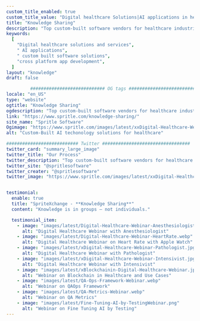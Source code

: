 ```yaml
---
custom_title_enabled: true
custom_title_value: "Digital healthcare Solutions|AI applications in healthcare"
title: "Knowledge Sharing"
description: "Top custom-built software vendors for healthcare industries and hospitals that use AI technology to build personalized applications as per your requirements."
keywords:
  [
    "Digital healthcare solutions and services",
    " AI applications",
    " custom built software solutions",
    "cross platform app development",
  ]
layout: "knowledge"
draft: false

         ############################ OG tags #################################
locale: "en_US"
type: "website"
ogtitle: "Knowledge Sharing"
ogdescription: "Top custom-built software vendors for healthcare industries and hospitals that use AI technology to build personalized applications as per your requirements." 
link: "https://www.spritle.com/knowledge-sharing/"
site_name: "Spritle Software"
Ogimage: "https://www.spritle.com/images/latest/xxDigital-Healthcare-Webinar-Intensivist.jpg,Mic.WrDUTB0G4u.webp.pagespeed.ic.48TTTgovK0.webp" 
alt: "Custom-Built AI techonology solutions for healthcare" 

########################### Twitter #################################
twitter_card: "summary_large_image"
twitter_title: "Our Process"
twitter_description: "Top custom-built software vendors for healthcare industries and hospitals that use AI technology to build personalized applications as per your requirements." 
twitter_site: "@spritlesoftware"
twitter_creater: "@spritlesoftware"
twitter_image: "https://www.spritle.com/images/latest/xxDigital-Healthcare-Webinar-Intensivist.jpg,Mic.WrDUTB0G4u.webp.pagespeed.ic.48TTTgovK0.webp" 


testimonial:
  enable: true
  title: "SpriteXchange - **Knowledge Sharing**"
  content: "Knowledge is in groups — not individuals."

  testimonial_item:
    - image: "images/latest/Digital-Healthcare-Webinar-Anesthesiologist.webp"
      alt: "Digital Healthcare Webinar with Anesthesiologist"
    - image: "images/latest/Digital-Healthcare-Webinar-HeartRate.webp"
      alt: "Digital Healthcare Webinar on Heart Rate with Apple Watch"
    - image: "images/latest/xDigital-Healthcare-Webinar-Pathologist.jpg.pagespeed.ic.19asHnQSyq.webp"
      alt: "Digital Healthcare Webinar with Pathologist"
    - image: "images/latest/xDigital-Healthcare-Webinar-Intensivist.jpg.pagespeed.ic.WrDUTB0G4u.webp"
      alt: "Digital Healthcare Webinar with Intensivist"
    - image: "images/latest/xBlockchainin-Digital-Healthcare-Webinar.jpg.pagespeed.ic.QiMWG6fWc_.webp"
      alt: "Webinar on Blockchain in Healthcare and Use Cases"
    - image: "images/latest/QA-Ops-Framework-Webinar.webp"
      alt: "Webinar on QAOps Framework"
    - image: "images/latest/QA-Metrics-Webinar.webp"
      alt: "Webinar on QA Metrics"
    - image: "images/latest/Fine-Tuning-AI-by-TestingWebinar.png"
      alt: "Webinar on Fine Tuning AI by Testing"
---
```

